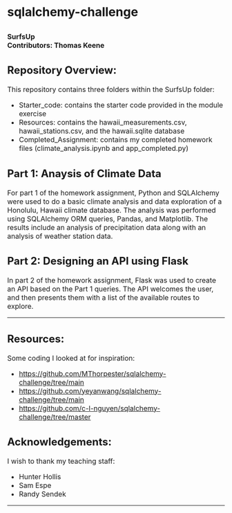 # sqlalchemy-challenge
<font size="3">**SurfsUp**  
**Contributors:** Thomas Keene
---
## Repository Overview:
This repository contains three folders within the SurfsUp folder:
- Starter_code: contains the starter code provided in the module exercise
- Resources: contains the hawaii_measurements.csv, hawaii_stations.csv, and the hawaii.sqlite database
- Completed_Assignment: contains my completed homework files (climate_analysis.ipynb and app_completed.py)

## Part 1: Anaysis of Climate Data
For part 1 of the homework assignment, Python and SQLAlchemy were used to do a basic climate analysis and data exploration of a Honolulu, Hawaii climate database. The analysis was performed using SQLAlchemy ORM queries, Pandas, and Matplotlib. The results include an analysis of precipitation data along with an analysis of weather station data.

## Part 2: Designing an API using Flask
In part 2 of the homework assignment, Flask was used to create an API based on the Part 1 queries. The API welcomes the user, and then presents them with a list of the available routes to explore.

---
## Resources:
Some coding I looked at for inspiration:
- https://github.com/MThorpester/sqlalchemy-challenge/tree/main
- https://github.com/yeyanwang/sqlalchemy-challenge/tree/main
- https://github.com/c-l-nguyen/sqlalchemy-challenge/tree/master

## Acknowledgements:
I wish to thank my teaching staff:
- Hunter Hollis
- Sam Espe
- Randy Sendek
---
